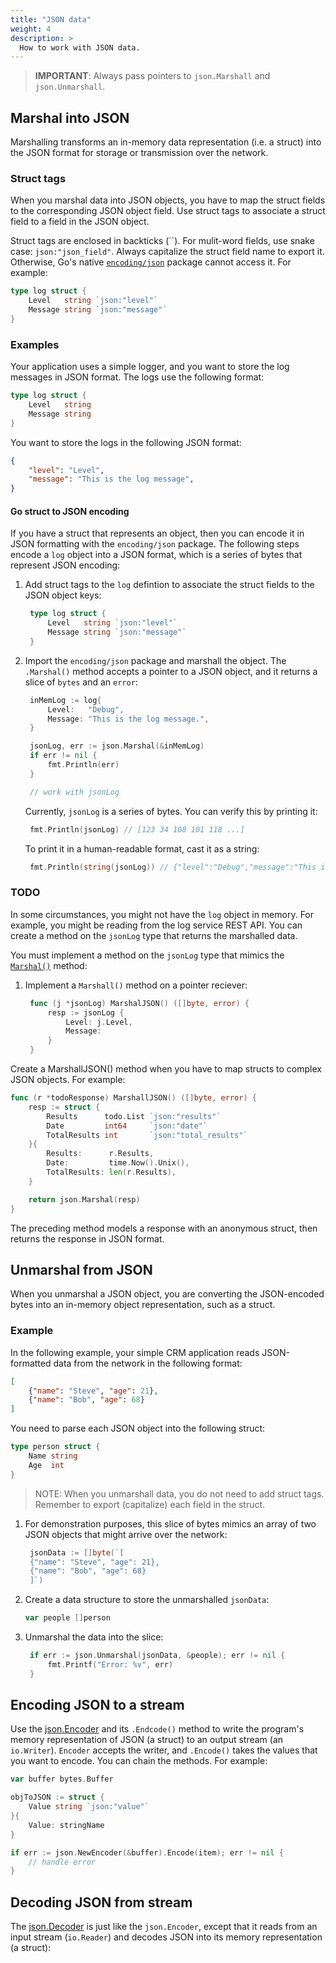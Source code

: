 ```yaml
---
title: "JSON data"
weight: 4
description: >
  How to work with JSON data.
---
```



> **IMPORTANT**: Always pass pointers to `json.Marshall` and `json.Unmarshall`.


## Marshal into JSON

Marshalling transforms an in-memory data representation (i.e. a struct) into the JSON format for storage or transmission over the network. 

### Struct tags

When you marshal data into JSON objects, you have to map the struct fields to the corresponding JSON object field. Use struct tags to associate a struct field to a field in the JSON object.

Struct tags are enclosed in backticks (\`\`). For mulit-word fields, use snake case: `json:"json_field"`. Always capitalize the struct field name to export it. Otherwise, Go's native [`encoding/json`](https://pkg.go.dev/encoding/json) package cannot access it. For example:

```go
type log struct {
	Level   string `json:"level"`
	Message string `json:"message"`
}
```

### Examples

Your application uses a simple logger, and you want to store the log messages in JSON format. The logs use the following format:

```go
type log struct {
	Level   string
	Message string
}
```

You want to store the logs in the following JSON format:

```json
{
	"level": "Level",
	"message": "This is the log message",
}
```
#### Go struct to JSON encoding

If you have a struct that represents an object, then you can encode it in JSON formatting with the `encoding/json` package. The following steps encode a `log` object into a JSON format, which is a series of bytes that represent JSON encoding:

1. Add struct tags to the `log` defintion to associate the struct fields to the JSON object keys:
   ```go
	type log struct {
		Level   string `json:"level"`
		Message string `json:"message"`
	}
   ```
2. Import the `encoding/json` package and marshall the object. The `.Marshal()` method accepts a pointer to a JSON object, and it returns a slice of `bytes` and an `error`:
   ```go
	inMemLog := log{
		Level:   "Debug",
		Message: "This is the log message.",
	}

	jsonLog, err := json.Marshal(&inMemLog)
	if err != nil {
		fmt.Println(err)
	}

	// work with jsonLog
   ```
   Currently, `jsonLog` is a series of bytes. You can verify this by printing it:
   ```go
	fmt.Println(jsonLog) // [123 34 108 101 118 ...]
   ```

   To print it in a human-readable format, cast it as a string:
   ```go
	fmt.Println(string(jsonLog)) // {"level":"Debug","message":"This is the log message."}
   ```

### TODO

In some circumstances, you might not have the `log` object in memory. For example, you might be reading from the log service REST API. You can create a method on the `jsonLog` type that returns the marshalled data.

You must implement a method on the `jsonLog` type that mimics the [`Marshal()`](https://pkg.go.dev/encoding/json#Marshal) method:

1. Implement a `Marshall()` method on a pointer reciever:
   ```go
	func (j *jsonLog) MarshalJSON() ([]byte, error) {
		resp := jsonLog {
			Level: j.Level,
			Message: 
		}
	}
   ```


Create a MarshallJSON() method when you have to map structs to complex JSON objects. For example:

```go
func (r *todoResponse) MarshallJSON() ([]byte, error) {
	resp := struct {
		Results      todo.List `json:"results"`
		Date         int64     `json:"date"`
		TotalResults int       `json:"total_results"`
	}{
		Results:      r.Results,
		Date:         time.Now().Unix(),
		TotalResults: len(r.Results),
	}

	return json.Marshal(resp)
}
```
The preceding method models a response with an anonymous struct, then returns the response in JSON format.

## Unmarshal from JSON

When you unmarshal a JSON object, you are converting the JSON-encoded bytes into an in-memory object representation, such as a struct.

### Example

In the following example, your simple CRM application reads JSON-formatted data from the network in the following format:

```json
[
	{"name": "Steve", "age": 21},
	{"name": "Bob", "age": 68}
]
```

You need to parse each JSON object into the following struct:
```go
type person struct {
	Name string
	Age  int   
}
```
> NOTE: When you unmarshall data, you do not need to add struct tags. Remember to export (capitalize) each field in the struct.

1. For demonstration purposes, this slice of bytes mimics an array of two JSON objects that might arrive over the network:
   ```go
	jsonData := []byte(`[
	{"name": "Steve", "age": 21},
	{"name": "Bob", "age": 68}
	]`)

   ```
2. Create a data structure to store the unmarshalled `jsonData`:
   ```go
   var people []person
   ```
3. Unmarshal the data into the slice:
   ```go
	if err := json.Unmarshal(jsonData, &people); err != nil {
		fmt.Printf("Error: %v", err)
	}
   ```

## Encoding JSON to a stream

Use the [json.Encoder](https://pkg.go.dev/encoding/json@go1.19.4#Encoder) and its `.Endcode()` method to write the program's memory representation of JSON (a struct) to an output stream (an `io.Writer`). `Encoder` accepts the writer, and `.Encode()` takes the values that you want to encode. You can chain the methods. For example:

```go
var buffer bytes.Buffer

objToJSON := struct {
    Value string `json:"value"`
}{
    Value: stringName
}

if err := json.NewEncoder(&buffer).Encode(item); err != nil {
    // handle error
}
```

## Decoding JSON from stream

The [json.Decoder](https://pkg.go.dev/encoding/json@go1.19.4#Decoder) is just like the `json.Encoder`, except that it reads from an input stream (`io.Reader`) and decodes JSON into its memory representation (a struct):